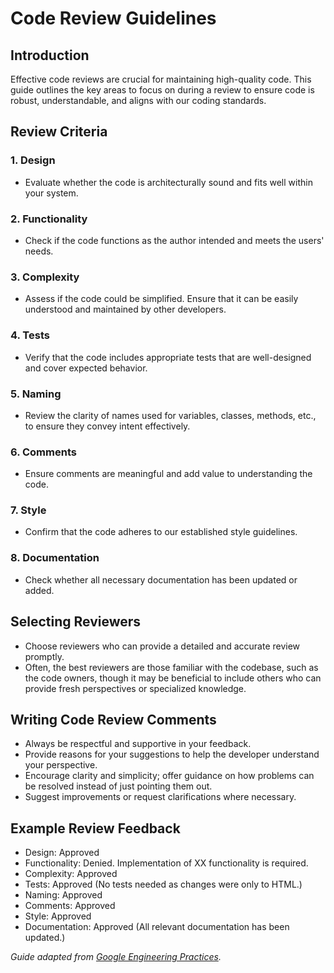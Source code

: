 # Code Review Guidelines

## Introduction
Effective code reviews are crucial for maintaining high-quality code. This guide outlines the key areas to focus on during a review to ensure code is robust, understandable, and aligns with our coding standards.

## Review Criteria

### 1. Design
- Evaluate whether the code is architecturally sound and fits well within your system.

### 2. Functionality
- Check if the code functions as the author intended and meets the users' needs.

### 3. Complexity
- Assess if the code could be simplified. Ensure that it can be easily understood and maintained by other developers.

### 4. Tests
- Verify that the code includes appropriate tests that are well-designed and cover expected behavior.

### 5. Naming
- Review the clarity of names used for variables, classes, methods, etc., to ensure they convey intent effectively.

### 6. Comments
- Ensure comments are meaningful and add value to understanding the code.

### 7. Style
- Confirm that the code adheres to our established style guidelines.

### 8. Documentation
- Check whether all necessary documentation has been updated or added.

## Selecting Reviewers

- Choose reviewers who can provide a detailed and accurate review promptly.
- Often, the best reviewers are those familiar with the codebase, such as the code owners, though it may be beneficial to include others who can provide fresh perspectives or specialized knowledge.

## Writing Code Review Comments

- Always be respectful and supportive in your feedback.
- Provide reasons for your suggestions to help the developer understand your perspective.
- Encourage clarity and simplicity; offer guidance on how problems can be resolved instead of just pointing them out.
- Suggest improvements or request clarifications where necessary.

## Example Review Feedback

- Design: Approved
- Functionality: Denied. Implementation of XX functionality is required.
- Complexity: Approved
- Tests: Approved (No tests needed as changes were only to HTML.)
- Naming: Approved
- Comments: Approved
- Style: Approved
- Documentation: Approved (All relevant documentation has been updated.)

*Guide adapted from [Google Engineering Practices](https://google.github.io/eng-practices/review/).*
